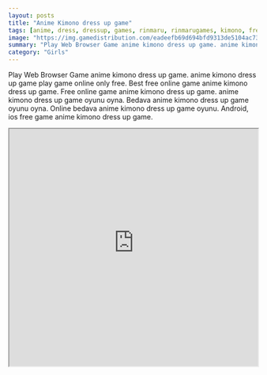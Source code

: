 ```yaml
---
layout: posts
title: "Anime Kimono dress up game"
tags: [anime, dress, dressup, games, rinmaru, rinmarugames, kimono, free, online, games, oyna, game, free, games, play, play, games]
image: "https://img.gamedistribution.com/eadeefb69d694bfd9313de5104ac73fa.jpg"
summary: "Play Web Browser Game anime kimono dress up game. anime kimono dress up game play game online only free. Best free online game anime kimono dress up game. Free online game anime kimono dress up game. anime kimono dress up game oyunu oyna. Bedava anime kimono dress up game oyunu oyna. Online bedava anime kimono dress up game oyunu. Android, ios free game anime kimono dress up game."
category: "Girls"
---
```


Play Web Browser Game anime kimono dress up game. anime kimono dress up game play game online only free. Best free online game anime kimono dress up game. Free online game anime kimono dress up game. anime kimono dress up game oyunu oyna. Bedava anime kimono dress up game oyunu oyna. Online bedava anime kimono dress up game oyunu. Android, ios free game anime kimono dress up game.

<iframe width="100%" height="480px;" src="https://flash.gamedistribution.com?game=eadeefb69d694bfd9313de5104ac73fa"></iframe>